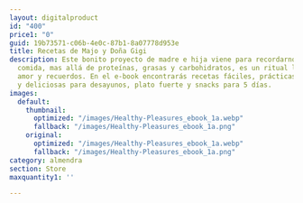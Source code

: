 ```yaml
---
layout: digitalproduct
id: "400"
price1: "0"
guid: 19b73571-c06b-4e0c-87b1-8a07778d953e
title: Recetas de Majo y Doña Gigi
description: Este bonito proyecto de madre e hija viene para recordarnos de que la
  comida, mas allá de proteínas, grasas y carbohidratos, es un ritual lleno de sensaciones,
  amor y recuerdos. En el e-book encontrarás recetas fáciles, prácticas, saludables
  y deliciosas para desayunos, plato fuerte y snacks para 5 días.
images:
  default:
    thumbnail:
      optimized: "/images/Healthy-Pleasures_ebook_1a.webp"
      fallback: "/images/Healthy-Pleasures_ebook_1a.png"
    original:
      optimized: "/images/Healthy-Pleasures_ebook_1a.webp"
      fallback: "/images/Healthy-Pleasures_ebook_1a.png"
category: almendra
section: Store
maxquantity1: ''

---
```

